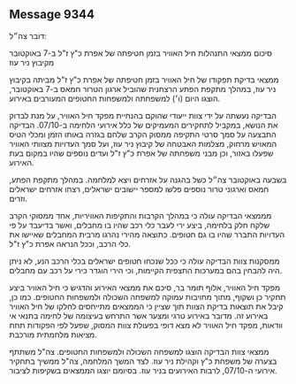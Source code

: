## Message 9344

דובר צה״ל:

סיכום ממצאי התנהלות חיל האוויר בזמן חטיפתה של אפרת כ"ץ ז"ל ב-7 באוקטובר מקיבוץ ניר עוז

ממצאי בדיקת תפקודו של חיל האוויר בזמן חטיפתה של אפרת כ"ץ ז"ל מביתה בקיבוץ ניר עוז, במהלך מתקפת הפתע הרצחנית שהוביל ארגון הטרור חמאס ב-7 באוקטובר, הוצגו היום (ו׳) למשפחתה ולמשפחות החטופים המעורבים באירוע.

הבדיקה נעשתה על ידי צוות ייעודי שהוקם בהנחיית מפקד חיל האוויר, על מנת לבדוק את הנושא, במקביל לתחקירים המעמיקים של כלל אירועי הלחימה ב-07/10. הבדיקה התבצעה על סמך סרטי התקיפה ממסוק הקרב שלחם בגזרה באותו הזמן ומכלי הטיס המאויש מרחוק, מצלמות האבטחה של קיבוץ ניר עוז, ועל סמך העדויות מצוותי האוויר שפעלו באזור, וכן מבני משפחתה של אפרת כ"ץ ז"ל ועדים נוספים שהיו במקום בעת האירוע.

בשבעה באוקטובר צה״ל כשל בהגנה על אזרחים ויצא למלחמה. במהלך מתקפת הפתע, חמאס וארגוני טרור נוספים פלשו למספר יישובים ישראלים, רצחו אזרחים ישראלים וזרים.

מממצאי הבדיקה עולה כי במהלך הקרבות והתקיפות האוויריות, אחד ממסוקי הקרב שלקח חלק בלחימה, ביצע ירי לעבר כלי רכב שהיו בו מחבלים, ואשר בדיעבד על פי העדויות התברר שהיו בו גם חטופים. 
כתוצאה מהירי נהרגו מרבית המחבלים שאיישו את כלי הרכב, וככל הנראה אפרת כ"ץ ז"ל.

ממסקנות צוות הבדיקה עולה כי ככל שנכחו חטופים ישראלים בכלי הרכב הנע, לא ניתן היה להבחין בהם במערכות התצפית הקיימות, וכי הירי הוגדר כירי על רכב עם מחבלים.

מפקד חיל האוויר, אלוף תומר בר, סיכם את ממצאי האירוע והדגיש כי חיל האוויר ביצע תחקיר כן ושקוף, מתוך מחויבות עמוקה למשפחה השכולה ולמשפחות החטופים.
כמו כן, קיבל את תוצאות בדיקת הצוות תוך שציין כי הממצאים מתייחסים לחלקו של חיל האוויר באירוע זה. 
מדובר באירוע טרגי ומצער אשר התרחש בעיצומה של לחימה בתנאי אי וודאות, מפקד חיל האוויר לא מצא דופי בפעולת צוות המסוק, שפעל לפי הפקודות תחת מציאות מלחמתית מורכבת.

ממצאי צוות הבדיקה הוצגו למשפחה השכולה ולמשפחות החטופים. צה"ל משתתף בצערה של משפחת כ"ץ וקהילת ניר עוז.
לצד המשך המלחמה, צה"ל ממשיך בתחקיר אירועי ה-07/10, לרבות האירועים בניר עוז. בסיומם יוצגו הממצאים בשקיפות לציבור.


